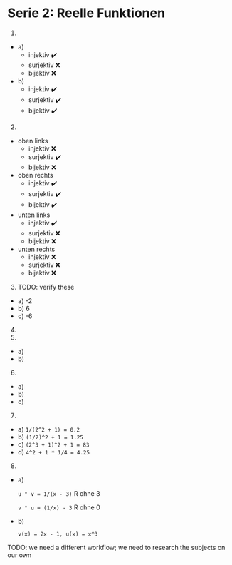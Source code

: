 # Serie 2: Reelle Funktionen

1.
  - a)
    - injektiv :heavy_check_mark:
    - surjektiv :x:
    - bijektiv :x:
  - b)
    - injektiv :heavy_check_mark:
    - surjektiv :heavy_check_mark:
    - bijektiv :heavy_check_mark:

2.
  - oben links
    - injektiv :x:
    - surjektiv :heavy_check_mark:
    - bijektiv :x:
  - oben rechts
    - injektiv :heavy_check_mark:
    - surjektiv :heavy_check_mark:
    - bijektiv :heavy_check_mark:
  - unten links
    - injektiv :heavy_check_mark:
    - surjektiv :x:
    - bijektiv :x:
  - unten rechts
    - injektiv :x:
    - surjektiv :x:
    - bijektiv :x:

3. TODO: verify these
  - a) -2
  - b) 6
  - c) -6

4.

5.
  - a)
  - b)

6.
  - a)
  - b)
  - c)

7.
  - a) `1/(2^2 + 1) = 0.2`
  - b) `(1/2)^2 + 1 = 1.25`
  - c) `(2^3 + 1)^2 + 1 = 83`
  - d) `4^2 + 1 * 1/4 = 4.25`

8.
  - a)

    `u ° v = 1/(x - 3)` R ohne 3

    `v ° u = (1/x) - 3` R ohne 0

  - b)

    `v(x) = 2x - 1, u(x) = x^3`

TODO: we need a different workflow; we need to research the subjects on our own
